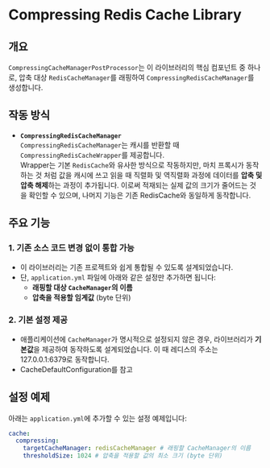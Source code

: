 # Compressing Redis Cache Library

## 개요

`CompressingCacheManagerPostProcessor`는 이 라이브러리의 핵심 컴포넌트 중 하나로, 압축 대상 `RedisCacheManager`를 래핑하여
`CompressingRedisCacheManager`를 생성합니다.

## 작동 방식

- **`CompressingRedisCacheManager`**  
  `CompressingRedisCacheManager`는 캐시를 반환할 때 `CompressingRedisCacheWrapper`를 제공합니다.  
  Wrapper는 기본 `RedisCache`와 유사한 방식으로 작동하지만, 마치 프록시가 동작하는 것 처럼 값을 캐시에 쓰고 읽을 때 직렬화 및 역직렬화 과정에 데이터를 **압축 및 압축 해제**하는 과정이 추가됩니다.
  이로써 적재되는 실제 값의 크기가 줄어드는 것을 확인할 수 있으며, 나머지 기능은 기존 RedisCache와 동일하게 동작합니다.

## 주요 기능

### 1. 기존 소스 코드 변경 없이 통합 가능
- 이 라이브러리는 기존 프로젝트와 쉽게 통합될 수 있도록 설계되었습니다.
- 단, `application.yml` 파일에 아래와 같은 설정만 추가하면 됩니다:
  - **래핑할 대상 `CacheManager`의 이름**
  - **압축을 적용할 임계값** (byte 단위)

### 2. 기본 설정 제공
- 애플리케이션에 `CacheManager`가 명시적으로 설정되지 않은 경우, 라이브러리가 **기본값**을 제공하여 동작하도록 설계되었습니다. 이 때 레디스의 주소는 127.0.0.1:6379로 동작합니다.
- CacheDefaultConfiguration를 참고

## 설정 예제

아래는 `application.yml`에 추가할 수 있는 설정 예제입니다:

```yaml
cache:
  compressing:
    targetCacheManager: redisCacheManager # 래핑할 CacheManager의 이름
    thresholdSize: 1024 # 압축을 적용할 값의 최소 크기 (byte 단위)
